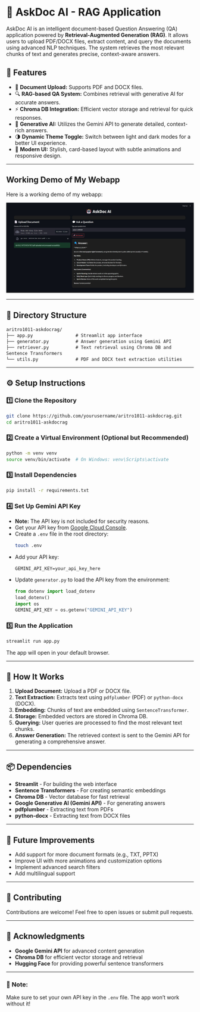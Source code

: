 # 🤖 AskDoc AI - RAG Application

AskDoc AI is an intelligent document-based Question Answering (QA) application powered by **Retrieval-Augmented Generation (RAG)**. It allows users to upload PDF/DOCX files, extract content, and query the documents using advanced NLP techniques. The system retrieves the most relevant chunks of text and generates precise, context-aware answers.

## 🚀 Features
- 📄 **Document Upload:** Supports PDF and DOCX files.
- 🔍 **RAG-based QA System:** Combines retrieval with generative AI for accurate answers.
- ⚡ **Chroma DB Integration:** Efficient vector storage and retrieval for quick responses.
- 🤖 **Generative AI:** Utilizes the Gemini API to generate detailed, context-rich answers.
- 🌗 **Dynamic Theme Toggle:** Switch between light and dark modes for a better UI experience.
- 💼 **Modern UI:** Stylish, card-based layout with subtle animations and responsive design.

---
## Working Demo of My Webapp

Here is a working demo of my webapp:

![Demo Image](RAGdemo.jpg)

---

## 📂 Directory Structure
```
aritro1011-askdocrag/
├── app.py                # Streamlit app interface
├── generator.py          # Answer generation using Gemini API
├── retriever.py          # Text retrieval using Chroma DB and Sentence Transformers
└── utils.py              # PDF and DOCX text extraction utilities
```

---

## ⚙️ Setup Instructions

### 1️⃣ **Clone the Repository**
```bash
git clone https://github.com/yourusername/aritro1011-askdocrag.git
cd aritro1011-askdocrag
```

### 2️⃣ **Create a Virtual Environment (Optional but Recommended)**
```bash
python -m venv venv
source venv/bin/activate  # On Windows: venv\Scripts\activate
```

### 3️⃣ **Install Dependencies**
```bash
pip install -r requirements.txt
```

### 4️⃣ **Set Up Gemini API Key**
- **Note:** The API key is not included for security reasons.
- Get your API key from [Google Cloud Console](https://console.cloud.google.com/).
- Create a `.env` file in the root directory:
  ```bash
  touch .env
  ```
- Add your API key:
  ```env
  GEMINI_API_KEY=your_api_key_here
  ```
- Update `generator.py` to load the API key from the environment:
  ```python
  from dotenv import load_dotenv
  load_dotenv()
  import os
  GEMINI_API_KEY = os.getenv("GEMINI_API_KEY")
  ```

### 5️⃣ **Run the Application**
```bash
streamlit run app.py
```

The app will open in your default browser.

---

## 📄 How It Works
1. **Upload Document:** Upload a PDF or DOCX file.
2. **Text Extraction:** Extracts text using `pdfplumber` (PDF) or `python-docx` (DOCX).
3. **Embedding:** Chunks of text are embedded using `SentenceTransformer`.
4. **Storage:** Embedded vectors are stored in Chroma DB.
5. **Querying:** User queries are processed to find the most relevant text chunks.
6. **Answer Generation:** The retrieved context is sent to the Gemini API for generating a comprehensive answer.

---

## 📦 Dependencies
- **Streamlit** - For building the web interface
- **Sentence Transformers** - For creating semantic embeddings
- **Chroma DB** - Vector database for fast retrieval
- **Google Generative AI (Gemini API)** - For generating answers
- **pdfplumber** - Extracting text from PDFs
- **python-docx** - Extracting text from DOCX files

---

## 🚀 Future Improvements
- Add support for more document formats (e.g., TXT, PPTX)
- Improve UI with more animations and customization options
- Implement advanced search filters
- Add multilingual support

---

## 🤝 Contributing
Contributions are welcome! Feel free to open issues or submit pull requests.

---


## 🙏 Acknowledgments
- **Google Gemini API** for advanced content generation
- **Chroma DB** for efficient vector storage and retrieval
- **Hugging Face** for providing powerful sentence transformers

---

### 🔑 **Note:**
Make sure to set your own API key in the `.env` file. The app won’t work without it!

